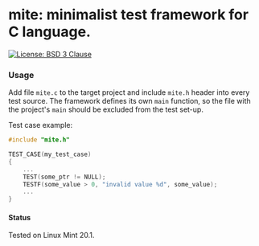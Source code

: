 # mite: minimalist test framework for C language.

[![License: BSD 3 Clause](https://img.shields.io/badge/License-BSD_3--Clause-yellow.svg)](https://opensource.org/licenses/BSD-3-Clause)

### Usage

Add file `mite.c` to the target project and include `mite.h` header into every test source.
The framework defines its own `main` function, so the file with the project's `main` should
be excluded from the test set-up.

Test case example:
```C
#include "mite.h"

TEST_CASE(my_test_case)
{
	...
	TEST(some_ptr != NULL);
	TESTF(some_value > 0, "invalid value %d", some_value);
	...
}
```

#### Status
Tested on Linux Mint 20.1.
